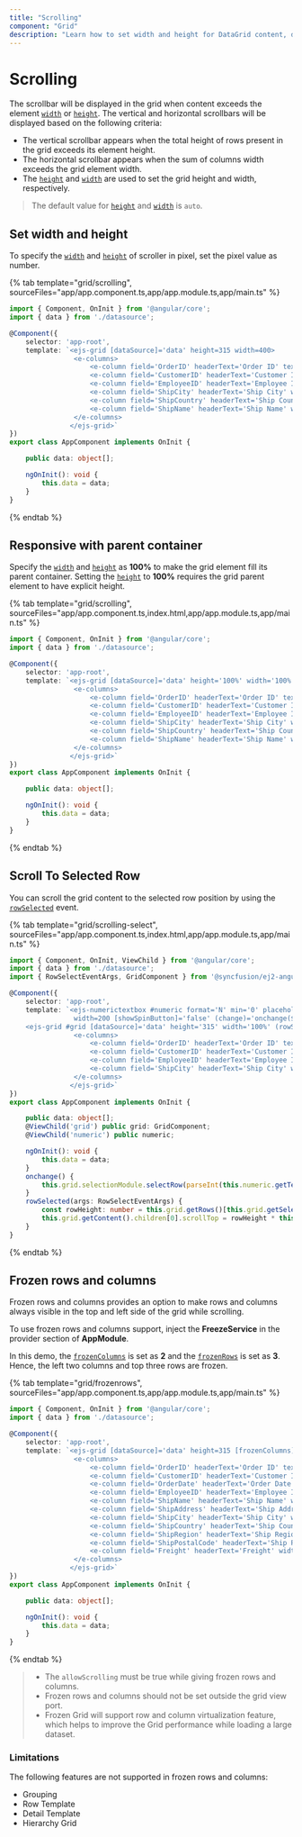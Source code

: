 ```yaml
---
title: "Scrolling"
component: "Grid"
description: "Learn how to set width and height for DataGrid content, display a scrollbar, freeze rows and columns, and make the DataGrid responsive with a parent container."
---
```


# Scrolling

 The scrollbar will be displayed in the grid when content exceeds the element [`width`](../api/grid/#width) or
 [`height`](../api/grid/#height).
 The vertical and horizontal scrollbars will be displayed based on the following criteria:

* The vertical scrollbar appears when the total height of rows present in the grid exceeds its element height.
* The horizontal scrollbar appears when the sum of columns width exceeds the grid element width.
* The [`height`](../api/grid/#height) and [`width`](../api/grid/#width)
are used to set the grid height and width, respectively.

> The default value for [`height`](../api/grid/#height) and [`width`](../api/grid/#width) is `auto`.

## Set width and height

To specify the [`width`](../api/grid/#width) and [`height`](../api/grid/#height)
of scroller in pixel, set the pixel value as number.

{% tab template="grid/scrolling", sourceFiles="app/app.component.ts,app/app.module.ts,app/main.ts" %}

```typescript
import { Component, OnInit } from '@angular/core';
import { data } from './datasource';

@Component({
    selector: 'app-root',
    template: `<ejs-grid [dataSource]='data' height=315 width=400>
                <e-columns>
                    <e-column field='OrderID' headerText='Order ID' textAlign='Right' width=120></e-column>
                    <e-column field='CustomerID' headerText='Customer ID' width=150></e-column>
                    <e-column field='EmployeeID' headerText='Employee ID' textAlign='Right' width=120></e-column>
                    <e-column field='ShipCity' headerText='Ship City' width=150></e-column>
                    <e-column field='ShipCountry' headerText='Ship Country' width=150></e-column>
                    <e-column field='ShipName' headerText='Ship Name' width=150></e-column>
                </e-columns>
               </ejs-grid>`
})
export class AppComponent implements OnInit {

    public data: object[];

    ngOnInit(): void {
        this.data = data;
    }
}

```

{% endtab %}

## Responsive with parent container

Specify the [`width`](../api/grid/#width) and [`height`](../api/grid/#height)
as **100%** to make the grid element fill its parent container.
Setting the [`height`](../api/grid/#height) to **100%** requires the grid parent element to have explicit height.

{% tab template="grid/scrolling", sourceFiles="app/app.component.ts,index.html,app/app.module.ts,app/main.ts" %}

```typescript
import { Component, OnInit } from '@angular/core';
import { data } from './datasource';

@Component({
    selector: 'app-root',
    template: `<ejs-grid [dataSource]='data' height='100%' width='100%'>
                <e-columns>
                    <e-column field='OrderID' headerText='Order ID' textAlign='Right' width=120></e-column>
                    <e-column field='CustomerID' headerText='Customer ID' width=150></e-column>
                    <e-column field='EmployeeID' headerText='Employee ID' textAlign='Right' width=120></e-column>
                    <e-column field='ShipCity' headerText='Ship City' width=150></e-column>
                    <e-column field='ShipCountry' headerText='Ship Country' width=150></e-column>
                    <e-column field='ShipName' headerText='Ship Name' width=150></e-column>
                </e-columns>
               </ejs-grid>`
})
export class AppComponent implements OnInit {

    public data: object[];

    ngOnInit(): void {
        this.data = data;
    }
}

```

{% endtab %}

## Scroll To Selected Row

You can scroll the grid content to the selected row position by using the
[`rowSelected`](../api/grid/#rowselected) event.

{% tab template="grid/scrolling-select", sourceFiles="app/app.component.ts,index.html,app/app.module.ts,app/main.ts" %}

```typescript
import { Component, OnInit, ViewChild } from '@angular/core';
import { data } from './datasource';
import { RowSelectEventArgs, GridComponent } from '@syncfusion/ej2-angular-grids';

@Component({
    selector: 'app-root',
    template: `<ejs-numerictextbox #numeric format='N' min='0' placeholder='Enter index to select a row'
                width=200 [showSpinButton]='false' (change)='onchange($event)'></ejs-numerictextbox>
    <ejs-grid #grid [dataSource]='data' height='315' width='100%' (rowSelected)='rowSelected($event)'>
                <e-columns>
                    <e-column field='OrderID' headerText='Order ID' textAlign='Right' width=120></e-column>
                    <e-column field='CustomerID' headerText='Customer ID' width=150></e-column>
                    <e-column field='EmployeeID' headerText='Employee ID' textAlign='Right' width=120></e-column>
                    <e-column field='ShipCity' headerText='Ship City' width=150></e-column>
                </e-columns>
               </ejs-grid>`
})
export class AppComponent implements OnInit {

    public data: object[];
    @ViewChild('grid') public grid: GridComponent;
    @ViewChild('numeric') public numeric;

    ngOnInit(): void {
        this.data = data;
    }
    onchange() {
        this.grid.selectionModule.selectRow(parseInt(this.numeric.getText(), 10));
    }
    rowSelected(args: RowSelectEventArgs) {
        const rowHeight: number = this.grid.getRows()[this.grid.getSelectedRowIndexes()[0]].scrollHeight;
        this.grid.getContent().children[0].scrollTop = rowHeight * this.grid.getSelectedRowIndexes()[0];
    }
}

```

{% endtab %}

## Frozen rows and columns

Frozen rows and columns provides an option to make rows and columns always visible in the top and left side of the grid while scrolling.

To use frozen rows and columns support, inject the **FreezeService** in the provider section of **AppModule**.

In this demo, the [`frozenColumns`](../api/grid/#frozencolumns) is set as **2** and the [`frozenRows`](../api/grid/#frozenrows)
is set as **3**. Hence, the left two columns and top three rows are frozen.

{% tab template="grid/frozenrows", sourceFiles="app/app.component.ts,app/app.module.ts,app/main.ts" %}

```typescript
import { Component, OnInit } from '@angular/core';
import { data } from './datasource';

@Component({
    selector: 'app-root',
    template: `<ejs-grid [dataSource]='data' height=315 [frozenColumns]='2' [frozenRows]='3' [allowSelection]='false' [enableHover]='false'>
                <e-columns>
                    <e-column field='OrderID' headerText='Order ID' textAlign='Right' width=120></e-column>
                    <e-column field='CustomerID' headerText='Customer ID' width=150></e-column>
                    <e-column field='OrderDate' headerText='Order Date' width=130 format='yMd' textAlign='Right'></e-column>
                    <e-column field='EmployeeID' headerText='Employee ID' textAlign='Right' width=120></e-column>
                    <e-column field='ShipName' headerText='Ship Name' width=150></e-column>
                    <e-column field='ShipAddress' headerText='Ship Address' width=170></e-column>
                    <e-column field='ShipCity' headerText='Ship City' width=150></e-column>
                    <e-column field='ShipCountry' headerText='Ship Country' width=150></e-column>
                    <e-column field='ShipRegion' headerText='Ship Region' width=150></e-column>
                    <e-column field='ShipPostalCode' headerText='Ship Postal Code' width=150></e-column>
                    <e-column field='Freight' headerText='Freight' width=120></e-column>
                </e-columns>
               </ejs-grid>`
})
export class AppComponent implements OnInit {

    public data: object[];

    ngOnInit(): void {
        this.data = data;
    }
}

```

{% endtab %}

> * The `allowScrolling` must be true while giving frozen rows and columns.
> * Frozen rows and columns should not be set outside the grid view port.
> * Frozen Grid will support row and column virtualization feature, which helps to improve the Grid performance while loading a large dataset.

### Limitations

The following features are not supported in frozen rows and columns:

* Grouping
* Row Template
* Detail Template
* Hierarchy Grid
